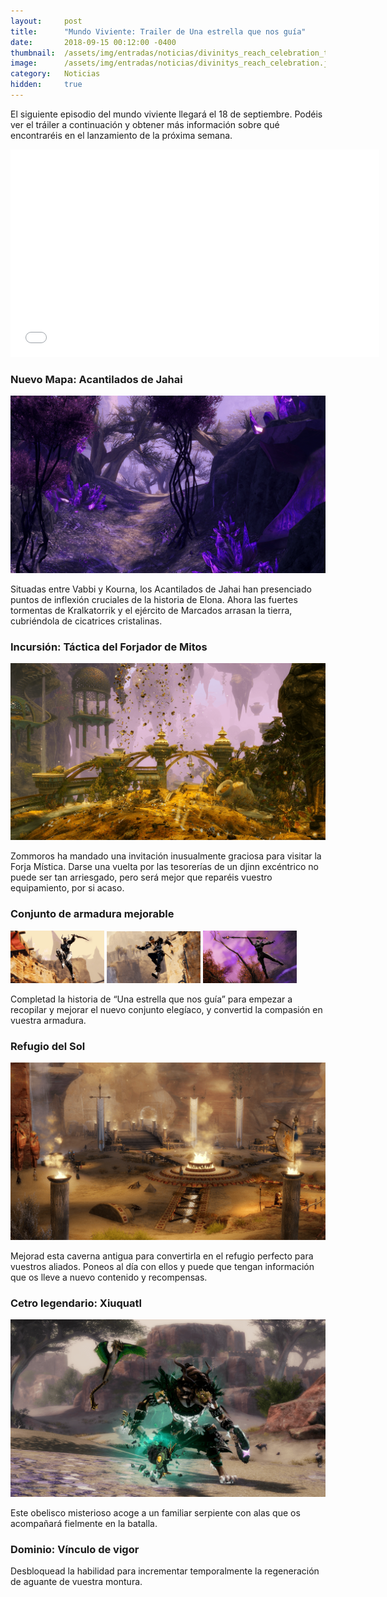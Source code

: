 ```yaml
---
layout:     post
title:      "Mundo Viviente: Trailer de Una estrella que nos guía"
date:       2018-09-15 00:12:00 -0400
thumbnail:  /assets/img/entradas/noticias/divinitys_reach_celebration_thumbnail.jpg
image:      /assets/img/entradas/noticias/divinitys_reach_celebration.jpg
category:   Noticias
hidden:     true
---
```


<p>El siguiente episodio del mundo viviente llegará el 18 de septiembre. Podéis ver el tráiler a continuación y obtener más información sobre qué encontraréis en el lanzamiento de la próxima semana.</p>

<p><iframe width="590" height="332" src="//www.youtube.com/embed/mv_QdLVn0a8?rel=0&modestbranding=1&showinfo=0" frameborder="0" allowfullscreen></iframe></p>

<h3>Nuevo Mapa: Acantilados de Jahai</h3>

<img src="/assets/img/entradas/noticias/acantilados_de_jahai.png" alt="Acantilados de Jahai">

<p>Situadas entre Vabbi y Kourna, los Acantilados de Jahai han presenciado puntos de inflexión cruciales de la historia de Elona. Ahora las fuertes tormentas de Kralkatorrik y el ejército de Marcados arrasan la tierra, cubriéndola de cicatrices cristalinas.</p>

<h3>Incursión: Táctica del Forjador de Mitos</h3>

<img src="/assets/img/entradas/noticias/tacticas_del_forjador_de_mitos.png" alt="Táctica del Forjador de Mitos">

<p>Zommoros ha mandado una invitación inusualmente graciosa para visitar la Forja Mística. Darse una vuelta por las tesorerías de un djinn excéntrico no puede ser tan arriesgado, pero será mejor que reparéis vuestro equipamiento, por si acaso.</p>

<h3>Conjunto de armadura mejorable</h3>

<a href="/assets/img/entradas/noticias/conjunto_elegiaco_pesado.png"><img src="/assets/img/entradas/noticias/conjunto_elegiaco_pesado.png" alt="Conjunto de armadura mejorable: Pesado" style="width: 150px;display:inline-block;"></a>
<a href="/assets/img/entradas/noticias/conjunto_elegiaco_mediano.png"><img src="/assets/img/entradas/noticias/conjunto_elegiaco_mediano.png" alt="Conjunto de armadura mejorable: Mediano" style="width: 150px;display:inline-block;"></a>
<a href="/assets/img/entradas/noticias/conjunto_elegiaco_ligero.png"><img src="/assets/img/entradas/noticias/conjunto_elegiaco_ligero.png" alt="Conjunto de armadura mejorable: Ligero" style="width: 150px;display:inline-block;"></a>

<p>Completad la historia de “Una estrella que nos guía” para empezar a recopilar y mejorar el nuevo conjunto elegíaco, y convertid la compasión en vuestra armadura.</p>

<h3>Refugio del Sol</h3>

<img src="/assets/img/entradas/noticias/refugio_del_sol.png" alt="Refugio del Sol">

<p>Mejorad esta caverna antigua para convertirla en el refugio perfecto para vuestros aliados. Poneos al día con ellos y puede que tengan información que os lleve a nuevo contenido y recompensas.</p>

<h3>Cetro legendario: Xiuquatl</h3>

<img src="/assets/img/entradas/noticias/xiuquatl.png" alt="xiuquatl">

<p>Este obelisco misterioso acoge a un familiar serpiente con alas que os acompañará fielmente en la batalla.</p>

<h3>Dominio: Vínculo de vigor</h3>

<p>Desbloquead la habilidad para incrementar temporalmente la regeneración de aguante de vuestra montura.</p>
